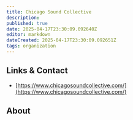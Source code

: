 ```yaml
---
title: Chicago Sound Collective
description: 
published: true
date: 2025-04-17T23:30:09.092640Z
editor: markdown
dateCreated: 2025-04-17T23:30:09.092651Z
tags: organization
---
```


## Links & Contact
- [https://www.chicagosoundcollective.com/](https://www.chicagosoundcollective.com/)

## About
